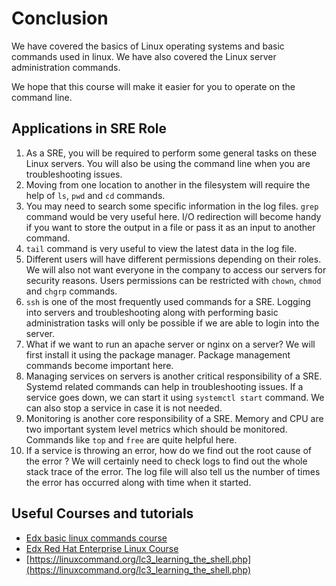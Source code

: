 # Conclusion

We have covered the basics of Linux operating systems and basic commands used in linux.
We have also covered the Linux server administration commands.

We hope that this course will make it easier for you to operate on the command line.

## Applications in SRE Role

1. As a SRE, you will be required to perform some general tasks on these Linux servers. You will also be using the command line when you are troubleshooting issues.
2. Moving from one location to another in the filesystem will require the help of `ls`, `pwd` and `cd` commands.
3. You may need to search some specific information in the log files. `grep` command would be very useful here. I/O redirection will become handy if you want to store the output in a file or pass it as an input to another command.
4. `tail` command is very useful to view the latest data in the log file.
5. Different users will have different permissions depending on their roles. We will also not want everyone in the company to access our servers for security reasons. Users permissions can be restricted with `chown`, `chmod` and `chgrp` commands.
6. `ssh` is one of the most frequently used commands for a SRE. Logging into servers and troubleshooting along with performing basic administration tasks will only be possible if we are able to login into the server.
7. What if we want to run an apache server or nginx on a server? We will first install it using the package manager. Package management commands become important here.
8. Managing services on servers is another critical responsibility of a SRE. Systemd related commands can help in troubleshooting issues. If a service goes down, we can start it using `systemctl start` command. We can also stop a service in case it is not needed.
9. Monitoring is another core responsibility of a SRE. Memory and CPU are two important system level metrics which should be monitored. Commands like `top` and `free` are quite helpful here.
10. If a service is throwing an error, how do we find out the root cause of the error ? We will certainly need to check logs to find out the whole stack trace of the error. The log file will also tell us the number of times the error has occurred along with time when it started.

## Useful Courses and tutorials

* [Edx basic linux commands course](https://courses.edx.org/courses/course-v1:LinuxFoundationX+LFS101x+1T2020/course/)
* [Edx Red Hat Enterprise Linux Course](https://courses.edx.org/courses/course-v1:RedHat+RH066x+2T2017/course/)
* [https://linuxcommand.org/lc3_learning_the_shell.php](https://linuxcommand.org/lc3_learning_the_shell.php)
